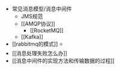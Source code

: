 - 常见消息模型/消息中间件
	- JMS规范
	- [[AMQP协议]]
		- [[RocketMQ]]
	- [[Kafka]]
- [[rabbitmq的模式]] ⭐
- [[消息处理失败怎么办]]
- [[消息中间件的实现方法和传输数据的过程]]